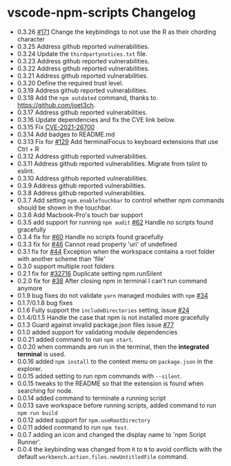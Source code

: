 # vscode-npm-scripts Changelog
- 0.3.26 [#171](https://github.com/Microsoft/vscode-npm-scripts/issues/171) Change the keybindings to not use the R as their chording character
- 0.3.25 Address github reported vulnerabilities.
- 0.3.24 Update the `thirdpartynotices.txt` file.
- 0.3.23 Address github reported vulnerabilities.
- 0.3.22 Address github reported vulnerabilities.
- 0.3.21 Address github reported vulnerabilities.
- 0.3.20 Define the required trust level.
- 0.3.19 Address github reported vulnerabilities.
- 0.3.18 Add the `npm outdated` command, thanks to https://github.com/joet3ch.
- 0.3.17 Address github reported vulnerabilities.
- 0.3.16 Update dependencies and fix the CVE link below.
- 0.3.15 Fix [CVE-2021-26700](https://msrc.microsoft.com/update-guide/vulnerability/CVE-2021-26700)
- 0.3.14 Add badges to README.md
- 0.3.13 Fix for [#129](https://github.com/Microsoft/vscode-npm-scripts/issues/129) Add !terminalFocus to keyboard extensions that use Ctrl + R
- 0.3.12 Address github reported vulnerabilities.
- 0.3.11 Address github reported vulnerabilities. Migrate from tslint to eslint.
- 0.3.10 Address github reported vulnerabilities.
- 0.3.9 Address github reported vulnerabilities.
- 0.3.8 Address github reported vulnerabilities.
- 0.3.7 Add setting `npm.enableTouchbar` to control whether npm commands should be shown in the touchbar.
- 0.3.6 Add Macbook-Pro's touch bar support
- 0.3.5 add support for running `npm audit` [#62](https://github.com/Microsoft/vscode-npm-scripts/issues/62) Handle no scripts found gracefully
- 0.3.4 fix for [#60](https://github.com/Microsoft/vscode-npm-scripts/issues/60) Handle no scripts found gracefully
- 0.3.3 fix for [#46](https://github.com/Microsoft/vscode-npm-scripts/issues/46) Cannot read property 'uri' of undefined
- 0.3.1 fix for [#44](https://github.com/Microsoft/vscode-npm-scripts/issues/44) Exception when the workspace contains a root folder with another scheme than 'file'
- 0.3.0 support multiple root folders
- 0.2.1 fix for [#32716](https://github.com/Microsoft/vscode/issues/32716) Duplicate setting npm.runSilent
- 0.2.0 fix for [#38](https://github.com/Microsoft/vscode-npm-scripts/issues/38) After closing npm in terminal I can't run command anymore
- 0.1.9 bug fixes do not validate `yarn` managed modules with `npm` [#34](https://github.com/Microsoft/vscode-npm-scripts/issues/34)
- 0.1.7/0.1.8 bug fixes
- 0.1.6 Fully support the `includeDirectories` setting, issue [#24](https://github.com/Microsoft/vscode-npm-scripts/issues/24)
- 0.1.4/0.1.5 Handle the case that npm is not installed more gracefully
- 0.1.3 Guard against invalid package.json files issue [#77](https://github.com/Microsoft/vscode-npm-scripts/issues/77)
- 0.1.0 added support for validating module dependencies
- 0.0.21 added command to run `npm start`.
- 0.0.20 when commands are run in the terminal, then the **integrated terminal** is used.
- 0.0.16 added `npm install` to the context menu on `package.json` in the explorer.
- 0.0.15 added setting to run npm commands with `--silent`.
- 0.0.15 tweaks to the README so that the extension is found when searching for node.
- 0.0.14 added command to terminate a running script
- 0.0.13 save workspace before running scripts, added command to run `npm run build`
- 0.0.12 added support for `npm.useRootDirectory`
- 0.0.11 added command to run `npm test`.
- 0.0.7 adding an icon and changed the display name to 'npm Script Runner'.
- 0.0.4 the keybinding was changed from `R` to `N` to avoid conflicts with the default `workbench.action.files.newUntitledFile` command.
